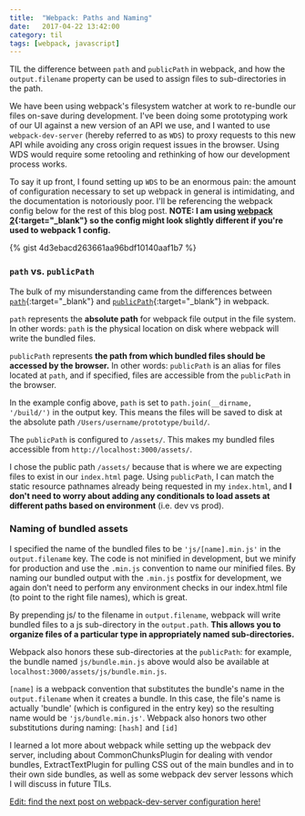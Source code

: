 ```yaml
---
title:  "Webpack: Paths and Naming"
date:   2017-04-22 13:42:00
category: til
tags: [webpack, javascript]
---
```


TIL the difference between `path` and `publicPath` in webpack, and how the `output.filename` property can be used to assign files to sub-directories in the path.

We have been using webpack's filesystem watcher at work to re-bundle our files on-save during development. I've been doing some prototyping work of our UI against a new version of an API we use, and I wanted to use `webpack-dev-server` (hereby referred to as `WDS`) to proxy requests to this new API while avoiding any cross origin request issues in the browser. Using WDS would require some retooling and rethinking of how our development process works.

To say it up front, I found setting up `WDS` to be an enormous pain: the amount of configuration necessary to set up webpack in general is intimidating, and the documentation is notoriously poor. I'll be referencing the webpack config below for the rest of this blog post. **NOTE: I am using [webpack 2][wp2]{:target="_blank"} so the config might look slightly different if you're used to webpack 1 config.**

{% gist 4d3ebacd263661aa96bdf10140aaf1b7 %}

### `path` vs. `publicPath`

The bulk of my misunderstanding came from the differences between [`path`][path]{:target="_blank"} and [`publicPath`][publicPath]{:target="_blank"} in webpack.

`path` represents the **absolute path** for webpack file output in the file system. In other words: `path` is the physical location on disk where webpack will write the bundled files.

`publicPath` represents **the path from which bundled files should be accessed by the browser.** In other words: `publicPath` is an alias for files located at `path`, and if specified, files are accessible from the `publicPath` in the browser. 

In the example config above, `path` is set to `path.join(__dirname, '/build/')` in the output key. This means the files will be saved to disk at the absolute path `/Users/username/prototype/build/`. 

The `publicPath` is configured to `/assets/`. This makes my bundled files accessible from `http://localhost:3000/assets/`. 

I chose the public path `/assets/` because that is where we are expecting files to exist in our `index.html` page. Using `publicPath`, I can match the static resource pathnames already being requested in my `index.html`, and **I don't need to worry about adding any conditionals to load assets at different paths based on environment** (i.e. dev vs prod). 

### Naming of bundled assets

I specified the name of the bundled files to be `'js/[name].min.js'` in the `output.filename` key. The code is not minified in development, but we minify for production and use the `.min.js` convention to name our minified files. By naming our bundled output with the `.min.js` postfix for development, we again don't need to perform any environment checks in our index.html file (to point to the right file names), which is great.

By prepending js/ to the filename in `output.filename`, webpack will write bundled files to a js sub-directory in the `output.path`. **This allows you to organize files of a particular type in appropriately named sub-directories.** 

Webpack also honors these sub-directories at the `publicPath`: for example, the bundle named `js/bundle.min.js` above would also be available at `localhost:3000/assets/js/bundle.min.js`.

`[name]` is a webpack convention that substitutes the bundle's name in the `output.filename` when it creates a bundle. In this case, the file's name is actually 'bundle' (which is configured in the entry key) so the resulting name would be `'js/bundle.min.js'`. Webpack also honors two other substitutions during naming: `[hash]` and `[id]`

I learned a lot more about webpack while setting up the webpack dev server, including about CommonChunksPlugin for dealing with vendor bundles, ExtractTextPlugin for pulling CSS out of the main bundles and in to their own side bundles, as well as some webpack dev server lessons which I will discuss in future TILs.

[Edit: find the next post on webpack-dev-server configuration here!][next]



[wp2]: https://webpack.js.org/
[publicPath]: https://webpack.js.org/configuration/output/#output-publicpath
[path]: https://webpack.js.org/configuration/output/#output-path
[next]: /til/2017-04-23-webpack-pt-2/
